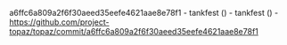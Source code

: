 a6ffc6a809a2f6f30aeed35eefe4621aae8e78f1 - tankfest () - tankfest () - https://github.com/project-topaz/topaz/commit/a6ffc6a809a2f6f30aeed35eefe4621aae8e78f1
